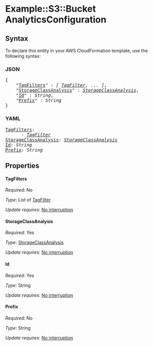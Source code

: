 # Example::S3::Bucket AnalyticsConfiguration

## Syntax

To declare this entity in your AWS CloudFormation template, use the following syntax:

### JSON

<pre>
{
    "<a href="#tagfilters" title="TagFilters">TagFilters</a>" : <i>[ <a href="tagfilter.md">TagFilter</a>, ... ]</i>,
    "<a href="#storageclassanalysis" title="StorageClassAnalysis">StorageClassAnalysis</a>" : <i><a href="storageclassanalysis.md">StorageClassAnalysis</a></i>,
    "<a href="#id" title="Id">Id</a>" : <i>String</i>,
    "<a href="#prefix" title="Prefix">Prefix</a>" : <i>String</i>
}
</pre>

### YAML

<pre>
<a href="#tagfilters" title="TagFilters">TagFilters</a>: <i>
      - <a href="tagfilter.md">TagFilter</a></i>
<a href="#storageclassanalysis" title="StorageClassAnalysis">StorageClassAnalysis</a>: <i><a href="storageclassanalysis.md">StorageClassAnalysis</a></i>
<a href="#id" title="Id">Id</a>: <i>String</i>
<a href="#prefix" title="Prefix">Prefix</a>: <i>String</i>
</pre>

## Properties

#### TagFilters

_Required_: No

_Type_: List of <a href="tagfilter.md">TagFilter</a>

_Update requires_: [No interruption](https://docs.aws.amazon.com/AWSCloudFormation/latest/UserGuide/using-cfn-updating-stacks-update-behaviors.html#update-no-interrupt)

#### StorageClassAnalysis

_Required_: Yes

_Type_: <a href="storageclassanalysis.md">StorageClassAnalysis</a>

_Update requires_: [No interruption](https://docs.aws.amazon.com/AWSCloudFormation/latest/UserGuide/using-cfn-updating-stacks-update-behaviors.html#update-no-interrupt)

#### Id

_Required_: Yes

_Type_: String

_Update requires_: [No interruption](https://docs.aws.amazon.com/AWSCloudFormation/latest/UserGuide/using-cfn-updating-stacks-update-behaviors.html#update-no-interrupt)

#### Prefix

_Required_: No

_Type_: String

_Update requires_: [No interruption](https://docs.aws.amazon.com/AWSCloudFormation/latest/UserGuide/using-cfn-updating-stacks-update-behaviors.html#update-no-interrupt)

